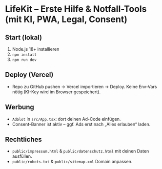 
# LifeKit – Erste Hilfe & Notfall-Tools (mit KI, PWA, Legal, Consent)

## Start (lokal)
1) Node.js 18+ installieren
2) `npm install`
3) `npm run dev`

## Deploy (Vercel)
- Repo zu GitHub pushen → Vercel importieren → Deploy. Keine Env-Vars nötig (KI-Key wird im Browser gespeichert).

## Werbung
- `AdSlot` in `src/App.tsx`: dort deinen Ad-Code einfügen.
- Consent-Banner ist aktiv – ggf. Ads erst nach „Alles erlauben“ laden.

## Rechtliches
- `public/impressum.html` & `public/datenschutz.html` mit deinen Daten ausfüllen.
- `public/robots.txt` & `public/sitemap.xml` Domain anpassen.
